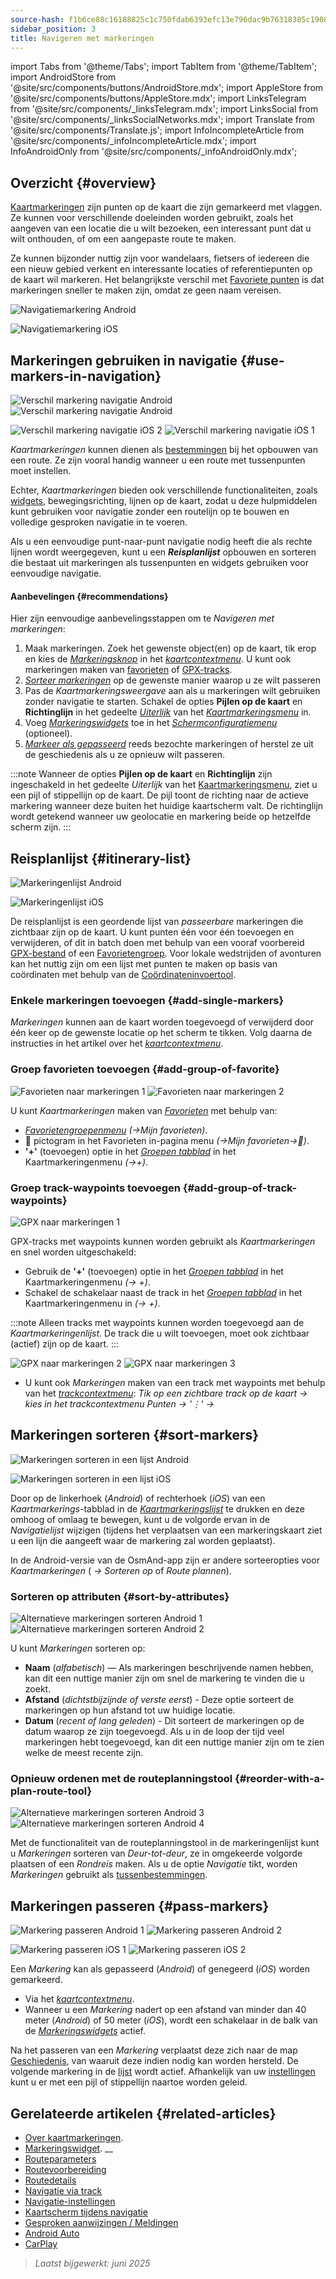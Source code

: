 ```yaml
---
source-hash: f1b6ce88c16188825c1c750fdab6393efc13e796dac9b76318385c1908db3134
sidebar_position: 3
title: Navigeren met markeringen
---
```

import Tabs from '@theme/Tabs';
import TabItem from '@theme/TabItem';
import AndroidStore from '@site/src/components/buttons/AndroidStore.mdx';
import AppleStore from '@site/src/components/buttons/AppleStore.mdx';
import LinksTelegram from '@site/src/components/_linksTelegram.mdx';
import LinksSocial from '@site/src/components/_linksSocialNetworks.mdx';
import Translate from '@site/src/components/Translate.js';
import InfoIncompleteArticle from '@site/src/components/_infoIncompleteArticle.mdx';
import InfoAndroidOnly from '@site/src/components/_infoAndroidOnly.mdx';




## Overzicht {#overview}

[Kaartmarkeringen](../../personal/markers.md) zijn punten op de kaart die zijn gemarkeerd met vlaggen. Ze kunnen voor verschillende doeleinden worden gebruikt, zoals het aangeven van een locatie die u wilt bezoeken, een interessant punt dat u wilt onthouden, of om een aangepaste route te maken.

Ze kunnen bijzonder nuttig zijn voor wandelaars, fietsers of iedereen die een nieuw gebied verkent en interessante locaties of referentiepunten op de kaart wil markeren. Het belangrijkste verschil met [Favoriete punten](../../personal/favorites.md) is dat markeringen sneller te maken zijn, omdat ze geen naam vereisen.

<Tabs groupId="operating-systems" queryString="current-os">

<TabItem value="android" label="Android">

![Navigatiemarkering Android](@site/static/img/navigation/marker/navigation_marker_android.png)

</TabItem>

<TabItem value="ios" label="iOS">

![Navigatiemarkering iOS](@site/static/img/navigation/marker/navigation_marker_ios.png)

</TabItem>

</Tabs>


## Markeringen gebruiken in navigatie {#use-markers-in-navigation}

<Tabs groupId="operating-systems" queryString="current-os">

<TabItem value="android" label="Android">

![Verschil markering navigatie Android](@site/static/img/navigation/marker/markers_ex_andr_2.png) ![Verschil markering navigatie Android](@site/static/img/navigation/marker/markers_ex_andr_1.png)

</TabItem>

<TabItem value="ios" label="iOS">

![Verschil markering navigatie iOS 2](@site/static/img/navigation/marker/markers_ex_ios_2.png) ![Verschil markering navigatie iOS 1](@site/static/img/navigation/marker/markers_ex_ios_1.png)

</TabItem>

</Tabs>

*Kaartmarkeringen* kunnen dienen als [bestemmingen](./route-navigation#set-destinations) bij het opbouwen van een route. Ze zijn vooral handig wanneer u een route met tussenpunten moet instellen.

Echter, *Kaartmarkeringen* bieden ook verschillende functionaliteiten, zoals [widgets](../../widgets/markers.md), bewegingsrichting, lijnen op de kaart, zodat u deze hulpmiddelen kunt gebruiken voor navigatie zonder een routelijn op te bouwen en volledige gesproken navigatie in te voeren.

Als u een eenvoudige punt-naar-punt navigatie nodig heeft die als rechte lijnen wordt weergegeven, kunt u een ***Reisplanlijst*** opbouwen en sorteren die bestaat uit markeringen als tussenpunten en widgets gebruiken voor eenvoudige navigatie.


#### Aanbevelingen {#recommendations}

Hier zijn eenvoudige aanbevelingsstappen om te *Navigeren met markeringen*:

1. Maak markeringen. Zoek het gewenste object(en) op de kaart, tik erop en kies de *[Markeringsknop](../../personal/markers.md#add--edit-markers)* in het *[kaartcontextmenu](../../map/map-context-menu.md#add--edit-marker)*. U kunt ook markeringen maken van [favorieten](#add-group-of-favorite) of [GPX-tracks](#add-group-of-track-waypoints).
2. [*Sorteer markeringen*](#sort-markers) op de gewenste manier waarop u ze wilt passeren
3. Pas de *Kaartmarkeringsweergave* aan als u markeringen wilt gebruiken zonder navigatie te starten. Schakel de opties **Pijlen op de kaart** en **Richtinglijn** in het gedeelte *[Uiterlijk](../../personal/markers.md#appearance-on-the-map)* van het *[Kaartmarkeringsmenu](../../personal/markers.md#actions)* in.
4. Voeg *[Markeringswidgets](../../personal/markers.md#markers)* toe in het *[Schermconfiguratiemenu](../../widgets/configure-screen.md)* (optioneel).
5. [*Markeer als gepasseerd*](#pass-markers) reeds bezochte markeringen of herstel ze uit de geschiedenis als u ze opnieuw wilt passeren.

:::note
Wanneer de opties **Pijlen op de kaart** en **Richtinglijn** zijn ingeschakeld in het gedeelte *Uiterlijk* van het [Kaartmarkeringsmenu](../../personal/markers.md#appearance-on-the-map), ziet u een pijl of stippellijn op de kaart. De pijl toont de richting naar de actieve markering wanneer deze buiten het huidige kaartscherm valt. De richtinglijn wordt getekend wanneer uw geolocatie en markering beide op hetzelfde scherm zijn.
:::


## Reisplanlijst {#itinerary-list}

<Tabs groupId="operating-systems" queryString="current-os">

<TabItem value="android" label="Android">

![Markeringenlijst Android](@site/static/img/navigation/marker/markers_list_andr.png)

</TabItem>

<TabItem value="ios" label="iOS">

![Markeringenlijst iOS](@site/static/img/navigation/marker/markers_list_ios.png)

</TabItem>

</Tabs>


De reisplanlijst is een geordende lijst van *passeerbare* markeringen die zichtbaar zijn op de kaart. U kunt punten één voor één toevoegen en verwijderen, of dit in batch doen met behulp van een vooraf voorbereid [GPX-bestand](#add-group-of-track-waypoints) of een [Favorietengroep](#add-group-of-favorite). Voor lokale wedstrijden of avonturen kan het nuttig zijn om een lijst met punten te maken op basis van coördinaten met behulp van de [Coördinateninvoertool](../../plan-route/coordinate-input.md).


### Enkele markeringen toevoegen {#add-single-markers}

*Markeringen* kunnen aan de kaart worden toegevoegd of verwijderd door één keer op de gewenste locatie op het scherm te tikken. Volg daarna de instructies in het artikel over het *[kaartcontextmenu](../../map/map-context-menu.md#add--edit-marker)*.


### Groep favorieten toevoegen {#add-group-of-favorite}

<InfoAndroidOnly />

![Favorieten naar markeringen 1](@site/static/img/navigation/marker/markers_favorites_andr_3.png) ![Favorieten naar markeringen 2](@site/static/img/navigation/marker/markers_favorites_andr_2.png)

U kunt *Kaartmarkeringen* maken van *[Favorieten](../../personal/favorites.md)* met behulp van:

- *[Favorietengroepenmenu](../../personal/favorites.md#favorite-group-actions)* *(<Translate android="true" ids="shared_string_menu,shared_string_my_places"/>→Mijn favorieten)*.
- &#128681; pictogram in het Favorieten in-pagina menu *(<Translate android="true" ids="shared_string_menu,shared_string_my_places"/>→Mijn favorieten→&#128681;)*.
- **'+'** (toevoegen) optie in het *[Groepen tabblad](../../personal/markers.md#marker-groups)* in het Kaartmarkeringenmenu *(<Translate android="true" ids="shared_string_menu,map_markers,shared_string_groups"/>→+)*.


### Groep track-waypoints toevoegen {#add-group-of-track-waypoints}

<InfoAndroidOnly />

![GPX naar markeringen 1](@site/static/img/navigation/marker/track_to_markers_andr.png)

GPX-tracks met waypoints kunnen worden gebruikt als *Kaartmarkeringen* en snel worden uitgeschakeld:

- Gebruik de **'+'** (toevoegen) optie in het *[Groepen tabblad](../../personal/markers.md#marker-groups)* in het Kaartmarkeringenmenu *(<Translate android="true" ids="shared_string_menu,map_markers,shared_string_groups"/>→ +)*.
- Schakel de schakelaar naast de track in het *[Groepen tabblad](../../personal/markers.md#marker-groups)* in het Kaartmarkeringenmenu in *(<Translate android="true" ids="shared_string_menu,map_markers,shared_string_groups"/>→ +)*.

:::note
Alleen tracks met waypoints kunnen worden toegevoegd aan de *Kaartmarkeringenlijst*. De track die u wilt toevoegen, moet ook zichtbaar (actief) zijn op de kaart.
:::

![GPX naar markeringen 2](@site/static/img/navigation/marker/track_to_markers_andr_2.png) ![GPX naar markeringen 3](@site/static/img/navigation/marker/track_to_markers_andr_3.png)

- U kunt ook *Markeringen* maken van een track met waypoints met behulp van het *[trackcontextmenu](../../map/tracks/track-context-menu.md#points--waypoints)*: *Tik op een zichtbare track op de kaart → kies in het trackcontextmenu Punten → '&#8942;' → <Translate android="true" ids="add_group_to_markers"/>*


## Markeringen sorteren {#sort-markers}

<Tabs groupId="operating-systems" queryString="current-os">

<TabItem value="android" label="Android">

![Markeringen sorteren in een lijst Android](@site/static/img/navigation/marker/sort_markers_andr.png)

</TabItem>

<TabItem value="ios" label="iOS">

![Markeringen sorteren in een lijst iOS](@site/static/img/navigation/marker/sort_markers_ios.png)

</TabItem>

</Tabs>

Door op de linkerhoek (*Android*) of rechterhoek (*iOS*) van een *Kaartmarkerings*-tabblad in de *[Kaartmarkeringslijst](../../personal/markers.md#itinerary-list)* te drukken en deze omhoog of omlaag te bewegen, kunt u de volgorde ervan in de *Navigatielijst* wijzigen (tijdens het verplaatsen van een markeringskaart ziet u een lijn die aangeeft waar de markering zal worden geplaatst).

In de Android-versie van de OsmAnd-app zijn er andere sorteeropties voor *Kaartmarkeringen* (*<Translate android="true" ids="shared_string_menu,map_markers,shared_string_more"/> →* *Sorteren op* of *Route plannen*).


### Sorteren op attributen {#sort-by-attributes}

<Tabs groupId="operating-systems" queryString="current-os">

<TabItem value="android" label="Android">

![Alternatieve markeringen sorteren Android 1](@site/static/img/navigation/marker/sorting_markers_andr_1.png) ![Alternatieve markeringen sorteren Android 2](@site/static/img/navigation/marker/sorting_markers_andr_2.png)

</TabItem>

<TabItem value="ios" label="iOS">

<InfoAndroidOnly />

</TabItem>

</Tabs>

U kunt *Markeringen* sorteren op:

- **Naam** (*alfabetisch*) — Als markeringen beschrijvende namen hebben, kan dit een nuttige manier zijn om snel de markering te vinden die u zoekt.
- **Afstand** (*dichtstbijzijnde of verste eerst*) - Deze optie sorteert de markeringen op hun afstand tot uw huidige locatie.
- **Datum** (*recent of lang geleden*) - Dit sorteert de markeringen op de datum waarop ze zijn toegevoegd. Als u in de loop der tijd veel markeringen hebt toegevoegd, kan dit een nuttige manier zijn om te zien welke de meest recente zijn.


### Opnieuw ordenen met de routeplanningstool {#reorder-with-a-plan-route-tool}

<InfoAndroidOnly />

![Alternatieve markeringen sorteren Android 3](@site/static/img/navigation/marker/sorting_markers_andr_3.png) ![Alternatieve markeringen sorteren Android 4](@site/static/img/navigation/marker/sorting_markers_andr_4.png)

Met de functionaliteit van de routeplanningstool in de markeringenlijst kunt u *Markeringen* sorteren van *Deur-tot-deur*, ze in omgekeerde volgorde plaatsen of een *Rondreis* maken. Als u de optie *Navigatie* tikt, worden *Markeringen* gebruikt als [tussenbestemmingen](../setup/route-navigation.md#intermediate-destinations).


## Markeringen passeren {#pass-markers}

<Tabs groupId="operating-systems" queryString="current-os">

<TabItem value="android" label="Android">

![Markering passeren Android 1](@site/static/img/navigation/marker/pass_markers_andr_1.png) ![Markering passeren Android 2](@site/static/img/navigation/marker/pass_markers_andr_2.png)

</TabItem>

<TabItem value="ios" label="iOS">

![Markering passeren iOS 1](@site/static/img/navigation/marker/pass_markers_ios_1.png) ![Markering passeren iOS 2](@site/static/img/navigation/marker/pass_markers_ios_2.png)

</TabItem>

</Tabs>

Een *Markering* kan als gepasseerd (*Android*) of genegeerd (*iOS*) worden gemarkeerd.

- Via het *[kaartcontextmenu](../../map/map-context-menu.md#add--edit-marker)*.
- Wanneer u een *Markering* nadert op een afstand van minder dan 40 meter (*Android*) of 50 meter (*iOS*), wordt een schakelaar in de balk van de *[Markeringswidgets](../../widgets/markers.md#top-bar-widget)* actief.

Na het passeren van een *Markering* verplaatst deze zich naar de map [Geschiedenis](../../personal/markers.md#history), van waaruit deze indien nodig kan worden hersteld. De volgende markering in de [lijst](#itinerary-list) wordt actief. Afhankelijk van uw [instellingen](#use-markers-in-navigation) kunt u er met een pijl of stippellijn naartoe worden geleid.


## Gerelateerde artikelen {#related-articles}

- [Over kaartmarkeringen](../../personal/markers.md).
- [Markeringswidget](../../widgets/markers.md).
__
- [Routeparameters](../routing/osmand-routing.md#routing-types)
- [Routevoorbereiding](./route-navigation.md)
- [Routedetails](./route-details.md)
- [Navigatie via track](./gpx-navigation.md)
- [Navigatie-instellingen](../guidance/navigation-settings.md)
- [Kaartscherm tijdens navigatie](../guidance/map-during-navigation.md)
- [Gesproken aanwijzingen / Meldingen](../guidance/voice-navigation.md)
- [Android Auto](../auto-car.md)
- [CarPlay](../car-play.md)

> *Laatst bijgewerkt: juni 2025*